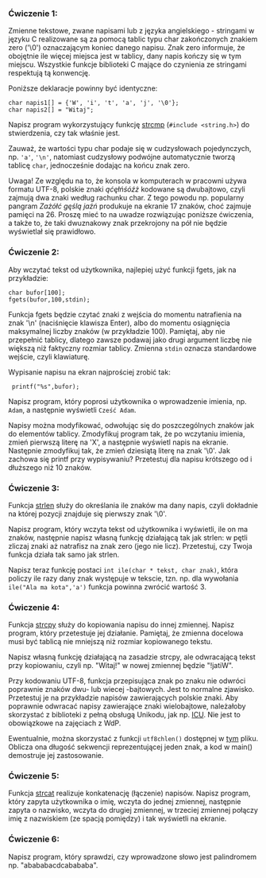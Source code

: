 
### Ćwiczenie 1:

Zmienne tekstowe, zwane napisami lub z języka angielskiego - stringami w języku C realizowane są za pomocą tablic typu char zakończonych znakiem zero ('\0') oznaczającym koniec danego napisu. Znak zero informuje, że obojętnie ile więcej miejsca jest w tablicy, dany napis kończy się w tym miejscu. Wszystkie funkcje biblioteki C mające do czynienia ze stringami respektują tą konwencję.

Poniższe deklaracje powinny być identyczne:

    char napis1[] = {'W', 'i', 't', 'a', 'j', '\0'};
    char napis2[] = "Witaj";

Napisz program wykorzystujący funkcję [strcmp](http://www.cplusplus.com/reference/cstring/strcmp/) (`#include <string.h>`) do stwierdzenia, czy tak właśnie jest.

Zauważ, że wartości typu char podaje się w cudzysłowach pojedynczych, np. `'a'`, `'\n'`, natomiast cudzysłowy podwójne automatycznie tworzą tablicę `char`, jednocześnie dodając na końcu znak zero.

Uwaga! Ze względu na to, że konsola w komputerach w pracowni używa formatu UTF-8, polskie znaki *ąćęłńśóźż* kodowane są dwubajtowo, czyli zajmują dwa znaki według rachunku char. Z tego powodu np. popularny pangram *Zażółć gęślą jaźń* produkuje na ekranie 17 znaków, choć zajmuje pamięci na 26. Proszę mieć to na uwadze rozwiązując poniższe ćwiczenia, a także to, że taki dwuznakowy znak przekrojony na pół nie będzie wyświetlał się prawidłowo.

### Ćwiczenie 2:

Aby wczytać tekst od użytkownika, najlepiej użyć funkcji fgets, jak na przykładzie:

    char bufor[100];
    fgets(bufor,100,stdin); 

Funkcja fgets będzie czytać znaki z wejścia do momentu natrafienia na znak '\n' (naciśnięcie klawisza Enter), albo do momentu osiągnięcia maksymalnej liczby znaków (w przykładzie 100). Pamiętaj, aby nie przepełnić tablicy, dlatego zawsze podawaj jako drugi argument liczbę nie większą niż faktyczny rozmiar tablicy. Zmienna `stdin` oznacza standardowe wejście, czyli klawiaturę.

Wypisanie napisu na ekran najprościej zrobić tak:

     printf("%s",bufor);

Napisz program, który poprosi użytkownika o wprowadzenie imienia, np. `Adam`, a następnie wyświetli `Cześć Adam`.

Napisy można modyfikować, odwołując się do poszczególnych znaków jak do elementów tablicy. Zmodyfikuj program tak, że po wczytaniu imienia, zmień pierwszą literę na 'X', a następnie wyświetl napis na ekranie. Następnie zmodyfikuj tak, że zmień dziesiątą literę na znak '\0'. Jak zachowa się printf przy wypisywaniu? Przetestuj dla napisu krótszego od i dłuższego niż 10 znaków.

### Ćwiczenie 3:

Funkcja [strlen](http://www.cplusplus.com/reference/cstring/strlen/) służy do określania ile znaków ma dany napis, czyli dokładnie na której pozycji znajduje się pierwszy znak '\0'.

Napisz program, który wczyta tekst od użytkownika i wyświetli, ile on ma znaków, następnie napisz własną funkcję działającą tak jak strlen: w pętli zliczaj znaki aż natrafisz na znak zero (jego nie licz). Przetestuj, czy Twoja funkcja działa tak samo jak strlen.

Napisz teraz funkcję postaci `int ile(char * tekst, char znak)`, która policzy ile razy dany znak występuje w tekscie, tzn. np. dla wywołania `ile("Ala ma kota",'a')` funkcja powinna zwrócić wartość 3.

### Ćwiczenie 4:

Funkcja [strcpy](http://www.cplusplus.com/reference/cstring/strcpy/) służy do kopiowania napisu do innej zmiennej. Napisz program, który przetestuje jej działanie. Pamiętaj, że zmienna docelowa musi być tablicą nie mniejszą niż rozmiar kopiowanego tekstu.

Napisz własną funkcję działającą na zasadzie strcpy, ale odwracającą tekst przy kopiowaniu, czyli np. "Witaj!" w nowej zmiennej będzie "!jatiW".

Przy kodowaniu UTF-8, funkcja przepisująca znak po znaku nie odwróci poprawnie znaków dwu- lub wiecej -bajtowych. Jest to normalne zjawisko. Przetestuj je na przykładzie napisów zawierających polskie znaki. Aby poprawnie odwracać napisy zawierające znaki wielobajtowe, należałoby skorzystać z biblioteki z pełną obsługą Unikodu, jak np. [ICU](http://site.icu-project.org/). Nie jest to obowiązkowe na zajęciach z WdP.

Ewentualnie, można skorzystać z funkcji `utf8chlen()` dostępnej w [tym](https://github.com/anna-wro/epi.c/blob/master/08.%20praca%20z%20tekstem/utf8.c) pliku. Oblicza ona długość sekwencji reprezentującej jeden znak, a kod w main() demostruje jej zastosowanie.

### Ćwiczenie 5:

Funkcja [strcat](http://www.cplusplus.com/reference/cstring/strcat/) realizuje konkatenację (łączenie) napisów. Napisz program, który zapyta użytkownika o imię, wczyta do jednej zmiennej, następnie zapyta o nazwisko, wczyta do drugiej zmiennej, w trzeciej zmiennej połączy imię z nazwiskiem (ze spacją pomiędzy) i tak wyświetli na ekranie.

### Ćwiczenie 6:

Napisz program, który sprawdzi, czy wprowadzone słowo jest palindromem np. "abababacdcabababa".
